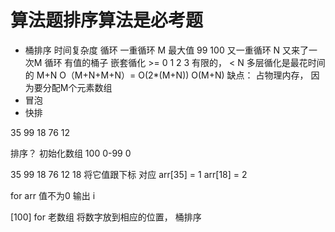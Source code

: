 # 算法题排序算法是必考题

- 桶排序 
  时间复杂度 循环
  一重循环 M 最大值 99 100
  又一重循环 N 
  又来了一次M 循环 有值的桶子
    嵌套循化 >= 0 1 2 3 有限的， < N
    多层循化是最花时间的  M+N
  O（M+N+M+N）= O(2*(M+N)) O(M+N)
  缺点： 占物理内存， 因为要分配M个元素数组
- 冒泡
- 快排

35 99 18 76 12  

排序？
初始化数组 100 
0-99  0 

35 99 18 76 12 18
将它值跟下标 对应 arr[35] = 1
arr[18] = 2

for arr
值不为0 输出 i 




[100] 
for 老数组
将数字放到相应的位置，
桶排序